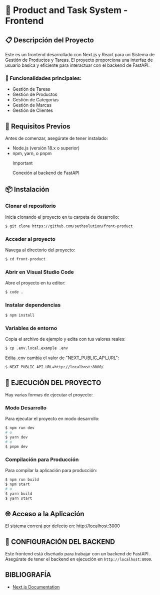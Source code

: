 # 🚀 Product and Task System - Frontend

## 📋 Descripción del Proyecto

Este es un frontend desarrollado con Next.js y React para un Sistema de Gestión de Productos y Tareas. El proyecto proporciona una interfaz de usuario basica y eficiente para interactuar con el backend de FastAPI.

### 🔹 Funcionalidades principales:

- Gestión de Tareas
- Gestión de Productos
- Gestión de Categorias
- Gestión de Marcas
- Gestión de Clientes

## 🔧 Requisitos Previos

Antes de comenzar, asegúrate de tener instalado:

- Node.js (versión 18.x o superior)
- npm, yarn, o pnpm
  > [!IMPORTANT]
  > Conexión al backend de FastAPI

## 📦 Instalación

### Clonar el repositorio

Inicia clonando el proyecto en tu carpeta de desarrollo:

```bash
$ git clone https://github.com/sethsolution/front-product
```

### Acceder al proyecto

Navega al directorio del proyecto:

```bash
$ cd front-product
```

### Abrir en Visual Studio Code

Abre el proyecto en tu editor:

```bash
$ code .
```

### Instalar dependencias

```bash
$ npm install
```

### Variables de entorno

Copia el archivo de ejemplo y edita con tus valores reales:

```bash
$ cp .env.local.example .env
```

Edita .env cambia el valor de "NEXT_PUBLIC_API_URL":

```bash
$ NEXT_PUBLIC_API_URL=http://localhost:8000/
```

## 🚀 EJECUCIÓN DEL PROYECTO

Hay varias formas de ejecutar el proyecto:

### Modo Desarrollo

Para ejecutar el proyecto en modo desarrollo:

```bash
$ npm run dev
# o
$ yarn dev
# o
$ pnpm dev
```

### Compilación para Producción

Para compilar la aplicación para producción:

```bash
$ npm run build
$ npm start
# o
$ yarn build
$ yarn start
```

## 🌐 Acceso a la Aplicación

El sistema correrá por defecto en:
http://localhost:3000

## 🔗 CONFIGURACIÓN DEL BACKEND

Este frontend está diseñado para trabajar con un backend de FastAPI.
Asegúrate de tener el backend en ejecución en `http://localhost:8000`.

## BIBLIOGRAFÍA

- [Next.js Documentation](https://nextjs.org/docs)
